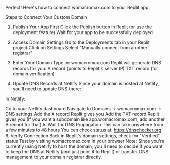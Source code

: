 Perfect! Here's how to connect womacromax.com to your Replit app:

Steps to Connect Your Custom Domain
1. Publish Your App First
Click the Publish button in Replit (or use the deployment feature)
Wait for your app to be successfully deployed

2. Access Domain Settings
Go to the Deployments tab in your Replit project
Click on Settings
Select "Manually connect from another registrar"
3. Enter Your Domain
Type in: womacromax.com
Replit will generate DNS records for you:
A record (points to Replit's server IP)
TXT record (for domain verification)
4. Update DNS Records at Netlify
Since your domain is hosted at Netlify, you'll need to update DNS there:

In Netlify:

Go to your Netlify dashboard
Navigate to Domains → womacromax.com → DNS settings
Add the A record Replit gives you
Add the TXT record Replit gives you
(If you want a subdomain like app.womacromax.com, add another A record for that)
5. Wait for DNS Propagation
This can take anywhere from a few minutes to 48 hours
You can check status at: https://dnschecker.org
6. Verify Connection
Back in Replit's domain settings, check for "Verified" status
Test by visiting womacromax.com in your browser
Note: Since you're currently using Netlify to host the domain, you'll need to decide if you want to keep the DNS at Netlify (and just point it to Replit) or transfer DNS management to your domain registrar directly.